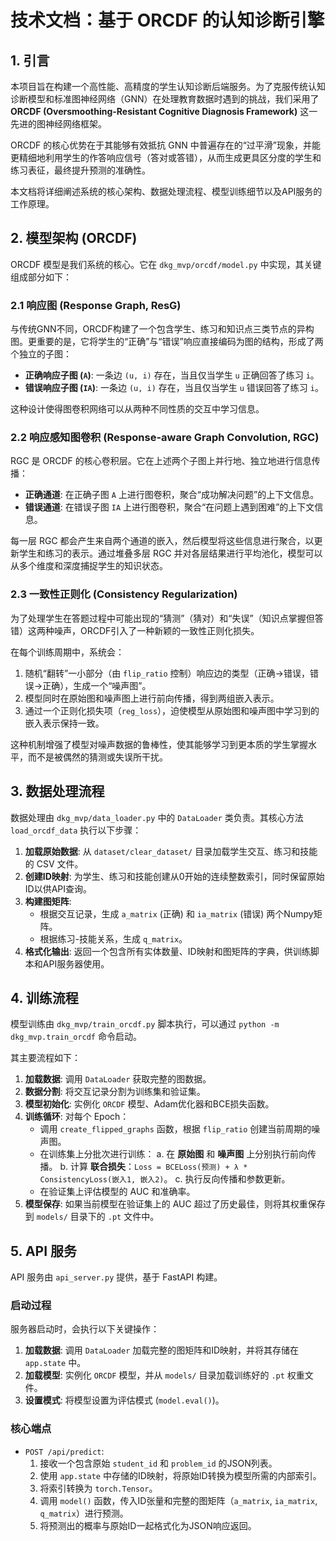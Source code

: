 # 技术文档：基于 ORCDF 的认知诊断引擎

## 1. 引言

本项目旨在构建一个高性能、高精度的学生认知诊断后端服务。为了克服传统认知诊断模型和标准图神经网络（GNN）在处理教育数据时遇到的挑战，我们采用了 **ORCDF (Oversmoothing-Resistant Cognitive Diagnosis Framework)** 这一先进的图神经网络框架。

ORCDF 的核心优势在于其能够有效抵抗 GNN 中普遍存在的“过平滑”现象，并能更精细地利用学生的作答响应信号（答对或答错），从而生成更具区分度的学生和练习表征，最终提升预测的准确性。

本文档将详细阐述系统的核心架构、数据处理流程、模型训练细节以及API服务的工作原理。

## 2. 模型架构 (ORCDF)

ORCDF 模型是我们系统的核心。它在 `dkg_mvp/orcdf/model.py` 中实现，其关键组成部分如下：

### 2.1 响应图 (Response Graph, ResG)

与传统GNN不同，ORCDF构建了一个包含学生、练习和知识点三类节点的异构图。更重要的是，它将学生的“正确”与“错误”响应直接编码为图的结构，形成了两个独立的子图：

- **正确响应子图 (`A`)**: 一条边 `(u, i)` 存在，当且仅当学生 `u` 正确回答了练习 `i`。
- **错误响应子图 (`IA`)**: 一条边 `(u, i)` 存在，当且仅当学生 `u` 错误回答了练习 `i`。

这种设计使得图卷积网络可以从两种不同性质的交互中学习信息。

### 2.2 响应感知图卷积 (Response-aware Graph Convolution, RGC)

RGC 是 ORCDF 的核心卷积层。它在上述两个子图上并行地、独立地进行信息传播：

- **正确通道**: 在正确子图 `A` 上进行图卷积，聚合“成功解决问题”的上下文信息。
- **错误通道**: 在错误子图 `IA` 上进行图卷积，聚合“在问题上遇到困难”的上下文信息。

每一层 RGC 都会产生来自两个通道的嵌入，然后模型将这些信息进行聚合，以更新学生和练习的表示。通过堆叠多层 RGC 并对各层结果进行平均池化，模型可以从多个维度和深度捕捉学生的知识状态。

### 2.3 一致性正则化 (Consistency Regularization)

为了处理学生在答题过程中可能出现的“猜测”（猜对）和“失误”（知识点掌握但答错）这两种噪声，ORCDF引入了一种新颖的一致性正则化损失。

在每个训练周期中，系统会：
1.  随机“翻转”一小部分（由 `flip_ratio` 控制）响应边的类型（正确→错误，错误→正确），生成一个“噪声图”。
2.  模型同时在原始图和噪声图上进行前向传播，得到两组嵌入表示。
3.  通过一个正则化损失项（`reg_loss`），迫使模型从原始图和噪声图中学习到的嵌入表示保持一致。

这种机制增强了模型对噪声数据的鲁棒性，使其能够学习到更本质的学生掌握水平，而不是被偶然的猜测或失误所干扰。

## 3. 数据处理流程

数据处理由 `dkg_mvp/data_loader.py` 中的 `DataLoader` 类负责。其核心方法 `load_orcdf_data` 执行以下步骤：

1.  **加载原始数据**: 从 `dataset/clear_dataset/` 目录加载学生交互、练习和技能的 CSV 文件。
2.  **创建ID映射**: 为学生、练习和技能创建从0开始的连续整数索引，同时保留原始ID以供API查询。
3.  **构建图矩阵**:
    - 根据交互记录，生成 `a_matrix` (正确) 和 `ia_matrix` (错误) 两个Numpy矩阵。
    - 根据练习-技能关系，生成 `q_matrix`。
4.  **格式化输出**: 返回一个包含所有实体数量、ID映射和图矩阵的字典，供训练脚本和API服务器使用。

## 4. 训练流程

模型训练由 `dkg_mvp/train_orcdf.py` 脚本执行，可以通过 `python -m dkg_mvp.train_orcdf` 命令启动。

其主要流程如下：
1.  **加载数据**: 调用 `DataLoader` 获取完整的图数据。
2.  **数据分割**: 将交互记录分割为训练集和验证集。
3.  **模型初始化**: 实例化 `ORCDF` 模型、Adam优化器和BCE损失函数。
4.  **训练循环**: 对每个 Epoch：
    - 调用 `create_flipped_graphs` 函数，根据 `flip_ratio` 创建当前周期的噪声图。
    - 在训练集上分批次进行训练：
        a. 在 **原始图** 和 **噪声图** 上分别执行前向传播。
        b. 计算 **联合损失**：`Loss = BCELoss(预测) + λ * ConsistencyLoss(嵌入1, 嵌入2)`。
        c. 执行反向传播和参数更新。
    - 在验证集上评估模型的 AUC 和准确率。
5.  **模型保存**: 如果当前模型在验证集上的 AUC 超过了历史最佳，则将其权重保存到 `models/` 目录下的 `.pt` 文件中。

## 5. API 服务

API 服务由 `api_server.py` 提供，基于 FastAPI 构建。

### 启动过程

服务器启动时，会执行以下关键操作：
1.  **加载数据**: 调用 `DataLoader` 加载完整的图矩阵和ID映射，并将其存储在 `app.state` 中。
2.  **加载模型**: 实例化 `ORCDF` 模型，并从 `models/` 目录加载训练好的 `.pt` 权重文件。
3.  **设置模式**: 将模型设置为评估模式 (`model.eval()`)。

### 核心端点

- `POST /api/predict`:
    1.  接收一个包含原始 `student_id` 和 `problem_id` 的JSON列表。
    2.  使用 `app.state` 中存储的ID映射，将原始ID转换为模型所需的内部索引。
    3.  将索引转换为 `torch.Tensor`。
    4.  调用 `model()` 函数，传入ID张量和完整的图矩阵（`a_matrix`, `ia_matrix`, `q_matrix`）进行预测。
    5.  将预测出的概率与原始ID一起格式化为JSON响应返回。 